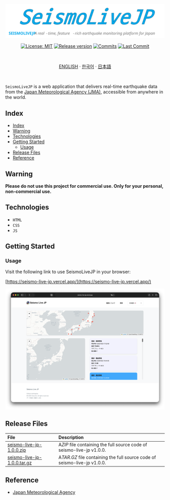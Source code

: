 <div align="center">

  [![seismo-live-jp](/images/banner.svg)](#readme)

  [![License: MIT](https://img.shields.io/badge/License-MIT-yellow.svg?style=for-the-badge)](LICENSE "License")
  [![Release version](https://img.shields.io/github/release/devhaaana/seismo-live-jp.svg?label=Download&style=for-the-badge)](#release-files "Release Files")
  [![Commits](https://img.shields.io/github/commit-activity/y/devhaaana/seismo-live-jp.svg?label=commits&style=for-the-badge)](https://github.com/devhaaana/seismo-live-jp/commits "Commit History")
  [![Last Commit](https://img.shields.io/github/last-commit/devhaaana/seismo-live-jp.svg?label=&style=for-the-badge&display_timestamp=committer)](https://github.com/devhaaana/seismo-live-jp/pulse/monthly "Last Commit")

</div>

<br />

<div align="center">

[ENGLISH](/README.md)  ·  [한국어](/documents/README-KR.md)  ·  [日本語](/documents/README-JP.md)

</div>

<br />

`SeismoLiveJP` is a web application that delivers real-time earthquake data from the [Japan Meteorological Agency (JMA)](https://www.jma.go.jp/jma/index.html), accessible from anywhere in the world.

## Index

- [Index](#index)
- [Warning](#warning)
- [Technologies](#technologies)
- [Getting Started](#getting-started)
  - [Usage](#usage)
- [Release Files](#release-files)
- [Reference](#reference)

## Warning

**Please do not use this project for commercial use. Only for your personal, non-commercial use.**

## Technologies

- `HTML`
- `CSS`
- `JS`

## Getting Started

### Usage

Visit the following link to use SeismoLiveJP in your browser:

[https://seismo-live-jp.vercel.app/](https://seismo-live-jp.vercel.app/)

![base-ui](/images/base-ui.png)

## Release Files

| File                                                                                    | Description                                                        |
| :-------------------------------------------------------------------------------------- | :----------------------------------------------------------------- |
| [seismo-live-jp-1.0.0.zip](https://github.com/devhaaana/seismo-live-jp/archive/refs/tags/v1.0.0.zip)       | A*ZIP* file containing the full source code of seismo-live-jp v1.0.0.    |
| [seismo-live-jp-1.0.0.tar.gz](https://github.com/devhaaana/seismo-live-jp/archive/refs/tags/v1.0.0.tar.gz) | A*TAR.GZ* file containing the full source code of seismo-live-jp v1.0.0. |

## Reference

- [Japan Meteorological Agency](https://www.jma.go.jp/jma/index.html)

<br />